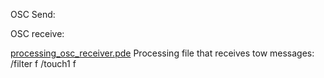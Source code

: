 
OSC Send:



OSC receive:


[processing_osc_receiver.pde](processing_osc_receiver.pde) Processing file that receives tow messages:
   /filter f
   /touch1 f
